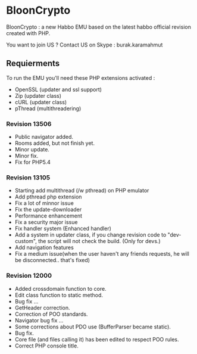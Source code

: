 # BloonCrypto

BloonCrypto : a new Habbo EMU based on the latest habbo official revision created with PHP.

You want to join US ? Contact US on Skype : burak.karamahmut

## Requierments
To run the EMU you'll need these PHP extensions activated :

* OpenSSL (updater and ssl support)
* Zip (updater class)
* cURL (updater class)
* pThread (multithreadering)


### Revision 13506

* Public navigator added.
* Rooms added, but not finish yet.
* Minor update.
* Minor fix.
* Fix for PHP5.4

### Revision 13105

* Starting add multithread (/w pthread) on PHP emulator
* Add pthread php extension
* Fix a lot of minnor issue
* Fix the update-downloader
* Performance enhancement
* Fix a security major issue
* Fix handler system (Enhanced handler)
* Add a system in updater class, if you change revision code to "dev-custom", the script will not check the build. (Only for devs.)
* Add navigation features
* Fix a medium issue(when the user haven't any friends requests, he will be disconnected.. that's fixed)

### Revision 12000

* Added crossdomain function to core.
* Edit class function to static method.
* Bug fix …
* GetHeader correction.
* Correction of POO standards.
* Navigator bug fix …
* Some corrections about PDO use (BufferParser became static).
* Bug fix.
* Core file (and files calling it) has been edited to respect POO rules.
* Correct PHP console title.
